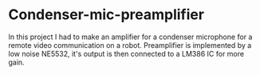 # Condenser-mic-preamplifier
In this project I had to make an amplifier for a condenser microphone for a remote video communication on a robot. Preamplifier is implemented by a low noise NE5532, it's output is then connected to a LM386 IC for more gain.
